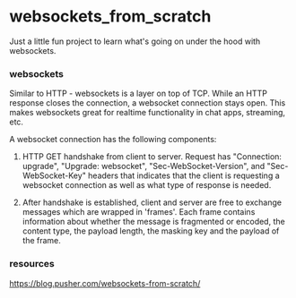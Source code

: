 # websockets_from_scratch

Just a little fun project to learn what's going on under the hood with websockets.

### websockets

Similar to HTTP - websockets is a layer on top of TCP. While an HTTP response closes the connection, a websocket connection stays open. This makes websockets great for realtime functionality in chat apps, streaming, etc.

A websocket connection has the following components:

1.  HTTP GET handshake from client to server. Request has "Connection: upgrade", "Upgrade: websocket", "Sec-WebSocket-Version", and "Sec-WebSocket-Key" headers that indicates that the client is requesting a websocket connection as well as what type of response is needed.

2.  After handshake is established, client and server are free to exchange messages which are wrapped in 'frames'. Each frame contains information about whether the message is fragmented or encoded, the content type, the payload length, the masking key and the payload of the frame.

### resources

https://blog.pusher.com/websockets-from-scratch/
